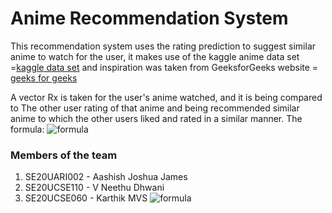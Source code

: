 # Anime Recommendation System
This recommendation system uses the rating prediction to suggest similar anime
to watch for the user, it makes use of the 
kaggle anime data set =[kaggle data set](https://www.kaggle.com/datasets/CooperUnion/anime-recommendations-database)
and inspiration was taken from 
GeeksforGeeks website = [geeks for geeks](https://www.geeksforgeeks.org/recommendation-system-in-python/)

A vector Rx is taken for the user's anime watched, and it is being compared to 
The other user rating of that anime and being recommended similar anime to which
the other users liked and rated in a similar manner.
The formula:
![formula](https://github.com/AashishJoshua05/Anime_Recommendation_System/blob/master/image.jpg?raw=true)


### Members of the team
1. SE20UARI002 - Aashish Joshua James
2. SE20UCSE110 - V Neethu Dhwani
3. SE20UCSE060 - Karthik MVS
![formula](%22C:%5CUsers%5CNEETHU%5CDownloads%5CWhatsApp%20Image%202022-05-30%20at%204.32.28%20PM.jpeg%22)

